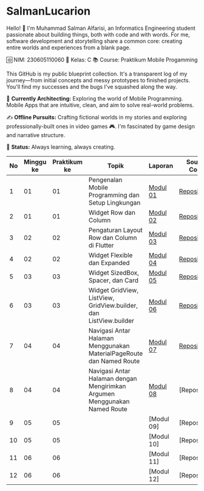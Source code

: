 # SalmanLucarion
Hello! 👋 I'm Muhammad Salman Alfarisi, an Informatics Engineering student passionate about building things, both with code and with words. For me, software development and storytelling share a common core: creating entire worlds and experiences from a blank page.

🆔 NIM: 230605110060
🏫 Kelas: C
📚 Course: Praktikum Mobile Progamming

This GitHub is my public blueprint collection. It's a transparent log of my journey—from initial concepts and messy prototypes to finished projects. You'll find my successes and the bugs I've squashed along the way.

🔧 **Currently Architecting:**
Exploring the world of Mobile Programming. Mobile Apps that are intuitive, clean, and aim to solve real-world problems.

✍️ **Offline Pursuits:**
Crafting fictional worlds in my stories and exploring professionally-built ones in video games 🎮. I'm fascinated by game design and narrative structure.

🚀 **Status:**
Always learning, always creating.

| No | Minggu ke | Praktikum ke | Topik | Laporan | Source Code |
|----|-----------|--------------|-------|-------|------------------|
| 1  | 01        | 01           | Pengenalan Mobile Programming dan Setup Lingkungan | [Modul 01](https://docs.google.com/document/d/1TMx0qiSN0Y5iieuE5TLPcz2C5UcShg62/edit?usp=sharing&ouid=102104130278013084730&rtpof=true&sd=true) | [Repository](https://github.com/SalmanLucarion/SalmanLucarion/blob/main/Modul%201/lib/main.dart) |
| 2  | 01        | 01           | Widget Row dan Column | [Modul 02](https://docs.google.com/document/d/17vUpZIux2QlrtFevB9mnhJLT8scvUKam/edit?usp=sharing&ouid=102104130278013084730&rtpof=true&sd=true) | [Repository](https://github.com/SalmanLucarion/SalmanLucarion/blob/main/Modul%202/lib/main.dart) |
| 3  | 02        | 02           | Pengaturan Layout Row dan Column di Flutter | [Modul 03](https://docs.google.com/document/d/1zkttgu-zDlUTA1YA5zRwVRSL7SuWymAf/edit?usp=sharing&ouid=102104130278013084730&rtpof=true&sd=true) | [Repository](https://github.com/SalmanLucarion/SalmanLucarion/blob/main/Modul%203/lib/main.dart) |
| 4  | 02        | 02           | Widget Flexible dan Expanded | [Modul 04](https://docs.google.com/document/d/1RNUak8XrZtQnOCuXeBqvmVPAbh4rRAKk/edit?usp=sharing&ouid=102104130278013084730&rtpof=true&sd=true) | [Repository](https://github.com/SalmanLucarion/SalmanLucarion/blob/main/Modul%204/lib/main.dart) |
| 5  | 03        | 03           | Widget SizedBox, Spacer, dan Card | [Modul 05](https://docs.google.com/document/d/1t1GUM0yp43itrt4hC8c1bIaa_IxJY6QA/edit?usp=drive_link&ouid=102104130278013084730&rtpof=true&sd=true) | [Repository](https://github.com/SalmanLucarion/SalmanLucarion/tree/main/Modul%205) |
| 6  | 03        | 03           | Widget GridView, ListView, GridView.builder, dan ListView.builder | [Modul 06](https://docs.google.com/document/d/1Nyiak9KYVkP_AcTlU4noJ2HAo1OWgNsJ/edit?usp=sharing&ouid=102104130278013084730&rtpof=true&sd=true) | [Repository](https://github.com/SalmanLucarion/SalmanLucarion/tree/main/Modul%206) |
| 7  | 04        | 04           | Navigasi Antar Halaman Menggunakan MaterialPageRoute dan Named Route | [Modul 07](https://docs.google.com/document/d/13NFDFAaM4kaX4rjB43TnuaodqAUiUs0Y/edit?usp=sharing&ouid=102104130278013084730&rtpof=true&sd=true) | [Repository](https://github.com/SalmanLucarion/SalmanLucarion/tree/main/Modul%207/Named_Route) |
| 8  | 04        | 04           | Navigasi Antar Halaman dengan Mengirimkan Argumen Menggunakan Named Route | [Modul 08](https://docs.google.com/document/d/1arhwr0E8-hFu7WoKxTfbD22ntwedHW7O/edit?usp=sharing&ouid=102104130278013084730&rtpof=true&sd=true) | [Repository] |
| 9  | 05        | 05           |  | [Modul 09] | [Repository] |
| 10  | 05        | 05           |  | [Modul 10] | [Repository] |
| 11  | 06        | 06           |  | [Modul 11] | [Repository] |
| 12  | 06        | 06           |  | [Modul 12] | [Repository] |
